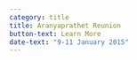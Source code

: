 ```yaml
---
category: title
title: Aranyaprathet Reunion
button-text: Learn More
date-text: "9-11 January 2015"
---
```

